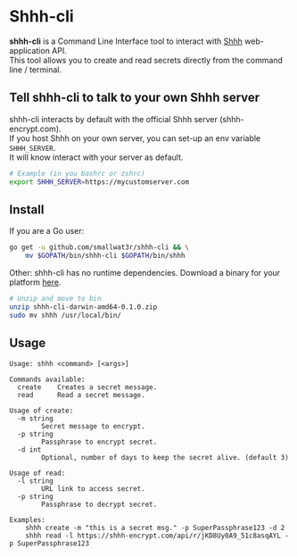 # Shhh-cli  

**shhh-cli** is a Command Line Interface tool to interact with [Shhh](https://github.com/smallwat3r) web-application API.  
This tool allows you to create and read secrets directly from the command line / terminal.  

## Tell shhh-cli to talk to your own Shhh server  

shhh-cli interacts by default with the official Shhh server (shhh-encrypt.com).  
If you host Shhh on your own server, you can set-up an env variable `SHHH_SERVER`.  
It will know interact with your server as default.  
```sh
# Example (in you bashrc or zshrc)
export SHHH_SERVER=https://mycustomserver.com
```

## Install  

If you are a Go user:
```sh
go get -u github.com/smallwat3r/shhh-cli && \
    mv $GOPATH/bin/shhh-cli $GOPATH/bin/shhh
```

Other: shhh-cli has no runtime dependencies. Download a binary for your 
platform [here](https://github.com/smallwat3r/shhh-cli/releases).

```sh
# Unzip and move to bin
unzip shhh-cli-darwin-amd64-0.1.0.zip
sudo mv shhh /usr/local/bin/
```

## Usage  

```
Usage: shhh <command> [<args>]

Commands available:
  create    Creates a secret message.
  read      Read a secret message.

Usage of create:
  -m string
        Secret message to encrypt.
  -p string
        Passphrase to encrypt secret.
  -d int
        Optional, number of days to keep the secret alive. (default 3)

Usage of read:
  -l string
        URL link to access secret.
  -p string
        Passphrase to decrypt secret.

Examples:
    shhh create -m "this is a secret msg." -p SuperPassphrase123 -d 2
    shhh read -l https://shhh-encrypt.com/api/r/jKD8Uy0A9_51c8asqAYL -p SuperPassphrase123
```

